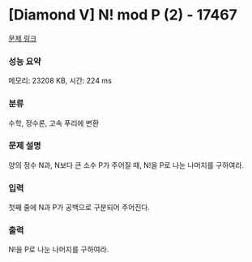 # [Diamond V] N! mod P (2) - 17467 

[문제 링크](https://www.acmicpc.net/problem/17467) 

### 성능 요약

메모리: 23208 KB, 시간: 224 ms

### 분류

수학, 정수론, 고속 푸리에 변환

### 문제 설명

<p>양의 정수 N과, N보다 큰 소수 P가 주어질 때, N!을 P로 나눈 나머지를 구하여라.</p>

### 입력 

 <p>첫째 줄에 N과 P가 공백으로 구분되어 주어진다.</p>

### 출력 

 <p>N!을 P로 나눈 나머지를 구하여라.</p>

